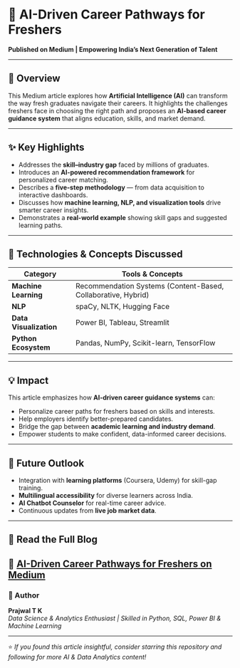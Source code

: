 # 🧠 AI-Driven Career Pathways for Freshers  
**Published on Medium | Empowering India’s Next Generation of Talent**

---

## 📰 Overview  
This Medium article explores how **Artificial Intelligence (AI)** can transform the way fresh graduates navigate their careers. It highlights the challenges freshers face in choosing the right path and proposes an **AI-based career guidance system** that aligns education, skills, and market demand.

---

## ✨ Key Highlights  
- Addresses the **skill–industry gap** faced by millions of graduates.  
- Introduces an **AI-powered recommendation framework** for personalized career matching.  
- Describes a **five-step methodology** — from data acquisition to interactive dashboards.  
- Discusses how **machine learning, NLP, and visualization tools** drive smarter career insights.  
- Demonstrates a **real-world example** showing skill gaps and suggested learning paths.

---

## 🧠 Technologies & Concepts Discussed  
| Category | Tools & Concepts |
|-----------|-----------------|
| **Machine Learning** | Recommendation Systems (Content-Based, Collaborative, Hybrid) |
| **NLP** | spaCy, NLTK, Hugging Face |
| **Data Visualization** | Power BI, Tableau, Streamlit |
| **Python Ecosystem** | Pandas, NumPy, Scikit-learn, TensorFlow |

---

## 💡 Impact  
This article emphasizes how **AI-driven career guidance systems** can:  
- Personalize career paths for freshers based on skills and interests.  
- Help employers identify better-prepared candidates.  
- Bridge the gap between **academic learning and industry demand**.  
- Empower students to make confident, data-informed career decisions.

---

## 🔮 Future Outlook  
- Integration with **learning platforms** (Coursera, Udemy) for skill-gap training.  
- **Multilingual accessibility** for diverse learners across India.  
- **AI Chatbot Counselor** for real-time career advice.  
- Continuous updates from **live job market data**.

---

## 🔗 Read the Full Blog  
📖 [**AI-Driven Career Pathways for Freshers** on Medium](https://medium.com/@prajwal9591107321/ai-driven-career-pathways-for-freshers-033e9ba8d8c8)  
---

### 🧾 Author  
**Prajwal T K**  
_Data Science & Analytics Enthusiast | Skilled in Python, SQL, Power BI & Machine Learning_  

---

⭐ *If you found this article insightful, consider starring this repository and following for more AI & Data Analytics content!*
